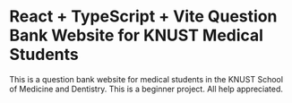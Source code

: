# React + TypeScript + Vite Question Bank Website for KNUST Medical Students
This is a question bank website for medical students in the KNUST School of Medicine and Dentistry.
This is a beginner project. All help appreciated.


